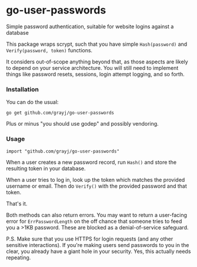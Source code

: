 # go-user-passwords
Simple password authentication, suitable for website logins against a database

This package wraps scrypt, such that you have simple `Hash(password)` and `Verify(password, token)` functions.

It considers out-of-scope anything beyond that, as those aspects are likely to depend on your service architecture. You will still need to implement things like password resets, sessions, login attempt logging, and so forth.

### Installation

You can do the usual:

    go get github.com/grayj/go-user-passwords

Plus or minus "you should use godep" and possibly vendoring.

### Usage

    import "github.com/grayj/go-user-passwords"

When a user creates a new password record, run `Hash()` and store the resulting token in your database.

When a user tries to log in, look up the token which matches the provided username or email. Then do `Verify()` with the provided password and that token.

That's it.

Both methods can also return errors. You may want to return a user-facing error for `ErrPasswordLength` on the off chance that someone tries to feed you a >1KB password. These are blocked as a denial-of-service safeguard.

P.S. Make sure that you use HTTPS for login requests (and any other sensitive interactions). If you're making users send passwords to you in the clear, you already have a giant hole in your security. Yes, this actually needs repeating.
